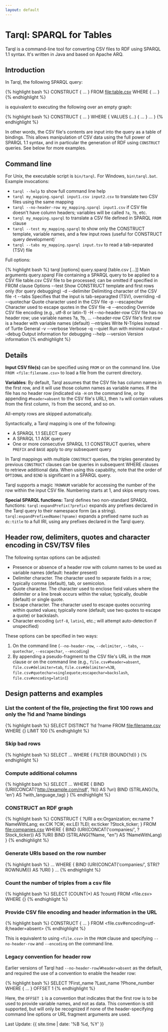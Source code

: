 ```yaml
---
layout: default
---
```


# Tarql: SPARQL for Tables

Tarql is a command-line tool for converting CSV files to RDF using SPARQL 1.1 syntax. It's written in Java and based on Apache ARQ.


## Introduction

In Tarql, the following SPARQL query:

{% highlight bash %}
  CONSTRUCT { ... }
  FROM <file:table.csv>
  WHERE {
  ...
}
{% endhighlight %}

is equivalent to executing the following over an empty graph:

{% highlight bash %}
  CONSTRUCT { ... }
  WHERE {
  VALUES (...) { ... }
  ...
}
{% endhighlight %}

In other words, the CSV file's contents are input into the query as a table of bindings. This allows manipulation of CSV data using the full power of SPARQL 1.1 syntax, and in particular the generation of RDF using `CONSTRUCT` queries. See below for more examples.


## Command line

For Unix, the executable script is `bin/tarql`. For Windows, `bin\tarql.bat`. Example invocations:

* `tarql --help` to show full command line help
* `tarql my_mapping.sparql input1.csv input2.csv` to translate two CSV files using the same mapping
* `tarql --no-header-row my_mapping.sparql input1.csv` if CSV file doesn't have column headers; variables will be called `?a`, `?b`, etc.
* `tarql my_mapping.sparql` to translate a CSV file defined in SPARQL `FROM` clause
* `tarql --test my_mapping.sparql` to show only the CONSTRUCT template, variable names, and a few input rows (useful for CONSTRUCT query development)`
* `tarql --tabs my_mapping.sparql input.tsv` to read a tab-separated (TSV) file

Full options:

{% highlight bash %}
tarql [options] query.sparql [table.csv [...]]
  Main arguments
      query.sparql           File containing a SPARQL query to be applied to a CSV file
      table.csv              CSV file to be processed; can be omitted if specified in FROM clause
  Options
      --test                 Show CONSTRUCT template and first rows only (for query debugging)
      -d   --delimiter       Delimiting character of the CSV file
      -t   --tabs            Specifies that the input is tab-separagted (TSV), overriding -d
      --quotechar            Quote character used in the CSV file
      -p   --escapechar      Character used to escape quotes in the CSV file
      -e   --encoding        Override CSV file encoding (e.g., utf-8 or latin-1)
      -H   --no-header-row   CSV file has no header row; use variable names ?a, ?b, ...
      --header-row           CSV file's first row is a header with variable names (default)
      --ntriples             Write N-Triples instead of Turtle
  General
      -v   --verbose         Verbose
      -q   --quiet           Run with minimal output
      --debug                Output information for debugging
      --help
      --version              Version information
{% endhighlight %}

## Details

**Input CSV file(s)** can be specified using `FROM` or on the command line. Use `FROM <file:filename.csv>` to load a file from the current directory.

**Variables**: By default, Tarql assumes that the CSV file has column names in the first row, and it will use those column names as variable names. If the file has no header row (indicated via `-H` on the command line, or by appending `#header=absent` to the CSV file's URL), then `?a` will contain values from the first column, `?b` from the second, and so on.

All-empty rows are skipped automatically.

Syntactically, a Tarql mapping is one of the following:

* A SPARQL 1.1 SELECT query
* A SPARQL 1.1 ASK query
* One or more consecutive SPARQL 1.1 CONSTRUCT queries, where `PREFIX` and `BASE` apply to *any* subsequent query

In Tarql mappings with multiple `CONSTRUCT` queries, the triples generated by previous `CONSTRUCT` clauses can be queries in subsequent WHERE clauses to retrieve additional data. When using this capability, note that the order of `OPTIONAL` and `BIND` is significant in a SPARQL query.

Tarql supports a magic `?ROWNUM` variable for accessing the number of the row within the input CSV file. Numbering starts at 1, and skips empty rows.

**Special SPARQL functions:** Tarql defines two non-standard SPARQL functions: `tarql:expandPrefix(?prefix)` expands any prefixes declared in the Tarql query to their namespace form (as a string). `tarql:expandPrefixedName(?qname)` expands a prefixed name such as `dc:title` to a full IRI, using any prefixes declared in the Tarql query.


## Header row, delimiters, quotes and character encoding in CSV/TSV files

The following syntax options can be adjusted:

- Presence or absence of a header row with column names to be used as variable names (default: header present)
- Delimiter character. The character used to separate fields in a row; typically comma (default), tab, or semicolon.
- Quote character. The character used to enclose field values where the delimiter or a line break occurs within the value; typically, double (default) or single quote.
- Escape character. The character used to escape quotes occurring within quoted values; typically none (default; use two quotes to escape a quote) or backslash.
- Character encoding (`utf-8`, `latin1`, etc.; will attempt auto-detection if unspecified)

These options can be specified in two ways:

1. On the command line (`--no-header-row`, `--delimiter`, `--tabs`, `--quotechar`, `--escapechar`, `--encoding`)
2. By appending a pseudo-fragment to the CSV file's URL in the `FROM` clause or on the command line (e.g., `file.csv#header=absent`, `file.csv#delimiter=tab`, `file.csv#delimiter=%3B`, `file.csv#quotechar=singlequote;escapechar=backslash`, `file.csv#encoding=latin1`)   


## Design patterns and examples

### List the content of the file, projecting the first 100 rows and only the ?id and ?name bindings

{% highlight bash %}
  SELECT DISTINCT ?id ?name
  FROM <file:filename.csv>
  WHERE {}
  LIMIT 100
{% endhighlight %}

### Skip bad rows

{% highlight bash %}
  SELECT ...
  WHERE { FILTER (BOUND(?d)) }
{% endhighlight %}

### Compute additional columns

{% highlight bash %}
  SELECT ...
  WHERE {
    BIND (URI(CONCAT('http://example.com/ns#', ?b)) AS ?uri)
    BIND (STRLANG(?a, 'en') AS ?with_language_tag)
  }
{% endhighlight %}

### CONSTRUCT an RDF graph

{% highlight bash %}
  CONSTRUCT {
    ?URI a ex:Organization;
	ex:name ?NameWithLang;
	ex:CIK ?CIK;
	ex:LEI ?LEI;
	ex:ticker ?Stock_ticker;
  }
  FROM <file:companies.csv>
  WHERE {
    BIND (URI(CONCAT('companies/', ?Stock_ticker)) AS ?URI)
    BIND (STRLANG(?Name, "en") AS ?NameWithLang)
  }
{% endhighlight %}

### Generate URIs based on the row number

{% highlight bash %}
  ...
  WHERE {
    BIND (URI(CONCAT('companies/', STR(?ROWNUM))) AS ?URI)
  }
  ...
{% endhighlight %}

### Count the number of triples from a csv file

{% highlight bash %}
  SELECT (COUNT(*) AS ?count)
  FROM <file.csv>
  WHERE {}
{% endhighlight %}

### Provide CSV file encoding and header information in the URL 

{% highlight bash %}
  CONSTRUCT { ... }
  FROM <file.csv#encoding=utf-8;header=absent>
{% endhighlight %}

This is equivalent to using `<file.csv>` in the `FROM` clause and specifying `--no-header-row` and `--encoding` on the command line.

### Legacy convention for header row

Earlier versions of Tarql had `--no-header-row`/`#header=absent` as the default, and required the use of a convention to enable the header row:

{% highlight bash %}
  SELECT ?First_name ?Last_name ?Phone_number
  WHERE { ... }
  OFFSET 1
{% endhighlight %}

Here, the `OFFSET 1` is a convention that indicates that the first row is to be used to provide variable names, and not as data. This convention is still supported, but will only be recognized if none of the header-specifying command line options or URL fragment arguments are used.


Last Update: {{ site.time | date: '%B %d, %Y' }}
